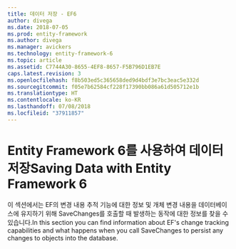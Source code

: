 ```yaml
---
title: 데이터 저장 - EF6
author: divega
ms.date: 2018-07-05
ms.prod: entity-framework
ms.author: divega
ms.manager: avickers
ms.technology: entity-framework-6
ms.topic: article
ms.assetid: C7744A30-8655-4EF8-8657-F5B796D1EB7E
caps.latest.revision: 3
ms.openlocfilehash: f8b503ed5c365658ded9d4bdf3e7bc3eac5e332d
ms.sourcegitcommit: f05e7b62584cf228f17390bb086a61d505712e1b
ms.translationtype: HT
ms.contentlocale: ko-KR
ms.lasthandoff: 07/08/2018
ms.locfileid: "37911857"
---
```

# <a name="saving-data-with-entity-framework-6"></a><span data-ttu-id="fc47a-102">Entity Framework 6를 사용하여 데이터 저장</span><span class="sxs-lookup"><span data-stu-id="fc47a-102">Saving Data with Entity Framework 6</span></span>

<span data-ttu-id="fc47a-103">이 섹션에서는 EF의 변경 내용 추적 기능에 대한 정보 및 개체 변경 내용을 데이터베이스에 유지하기 위해 SaveChanges를 호출할 때 발생하는 동작에 대한 정보를 찾을 수 있습니다.</span><span class="sxs-lookup"><span data-stu-id="fc47a-103">In this section you can find information about EF's change tracking capabilities and what happens when you call SaveChanges to persist any changes to objects into the database.</span></span>
